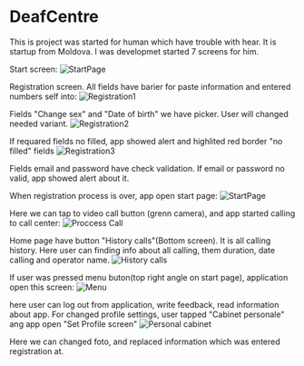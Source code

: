 # DeafCentre
This is project was started for human which have trouble with hear. It is startup from Moldova. I was developmet started 7 screens for him.

Start screen:
![StartPage](https://user-images.githubusercontent.com/101253596/205484500-1c7b5bac-53b8-4208-b752-230d828e3784.png)

Registration screen. All fields have barier for paste information and entered numbers self into:
![Registration1](https://user-images.githubusercontent.com/101253596/205484532-7a0a1f50-9aad-4ce9-8c5c-80e00c5d395a.png)

Fields "Change sex" and "Date of birth" we have picker. User will changed needed variant.
![Registration2](https://user-images.githubusercontent.com/101253596/205484814-7b5c475e-fb6d-4713-839a-74ed97b7a81f.png)

If requared fields no filled, app showed alert and highlited red border "no filled" fields 
![Registration3](https://user-images.githubusercontent.com/101253596/205484857-33feff79-b1c5-4a0b-96be-3797f6f34ed5.png)

Fields email and password have check validation. If email or password no valid, app showed alert about it.

When registration process is over, app open start page:
![StartPage](https://user-images.githubusercontent.com/101253596/205484965-0a4c84a2-497d-44b5-93a2-4233a787911e.png)

Here we can tap to video call button (grenn camera), and app started calling to call center:
![Proccess Call](https://user-images.githubusercontent.com/101253596/205485088-5a9c471c-573b-461a-ac8e-0257bf969005.png)

Home page have button "History calls"(Bottom screen). It is all calling history. Here user can finding info about all calling, them duration, date calling
and operator name. 
![History calls](https://user-images.githubusercontent.com/101253596/205485263-fe358ae4-13fc-4413-82e3-6ca00539bbb5.png)

If user was pressed menu buton(top right angle on start page), application open this screen:
![Menu](https://user-images.githubusercontent.com/101253596/205485016-35de298a-b26d-4897-8a9d-6597802f3d1e.png)

here user can log out from application, write feedback, read information about app. 
For changed profile settings, user tapped "Cabinet personale" ang app open "Set Profile screen"
![Personal cabinet](https://user-images.githubusercontent.com/101253596/205485617-6d5fc30f-0281-4ea2-bd02-909580bac7ac.png)

Here we can changed foto, and replaced information which was entered registration at. 
